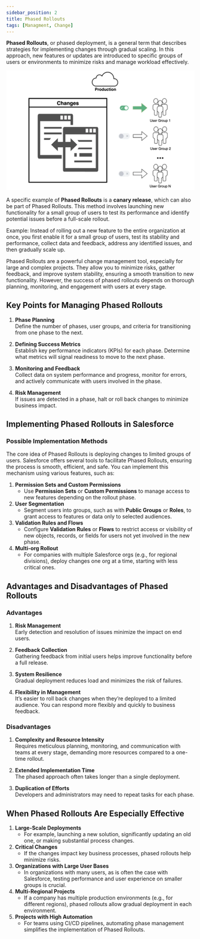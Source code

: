 ```yaml
---
sidebar_position: 2
title: Phased Rollouts
tags: [Managment, Change]
---
```

**Phased Rollouts**, or phased deployment, is a general term that describes strategies for implementing changes through gradual scaling. In this approach, new features or updates are introduced to specific groups of users or environments to minimize risks and manage workload effectively.

![](./assets/Phased_Rollouts.webp)

A specific example of **Phased Rollouts** is a **canary release**, which can also be part of Phased Rollouts. This method involves launching new functionality for a small group of users to test its performance and identify potential issues before a full-scale rollout.

Example: Instead of rolling out a new feature to the entire organization at once, you first enable it for a small group of users, test its stability and performance, collect data and feedback, address any identified issues, and then gradually scale up.

Phased Rollouts are a powerful change management tool, especially for large and complex projects. They allow you to minimize risks, gather feedback, and improve system stability, ensuring a smooth transition to new functionality. However, the success of phased rollouts depends on thorough planning, monitoring, and engagement with users at every stage.

## Key Points for Managing Phased Rollouts
1. **Phase Planning**  
    Define the number of phases, user groups, and criteria for transitioning from one phase to the next.
    
2. **Defining Success Metrics**  
    Establish key performance indicators (KPIs) for each phase. Determine what metrics will signal readiness to move to the next phase.
    
3. **Monitoring and Feedback**  
    Collect data on system performance and progress, monitor for errors, and actively communicate with users involved in the phase.
    
4. **Risk Management**  
    If issues are detected in a phase, halt or roll back changes to minimize business impact.
    
## Implementing Phased Rollouts in Salesforce

### Possible Implementation Methods
The core idea of Phased Rollouts is deploying changes to limited groups of users. Salesforce offers several tools to facilitate Phased Rollouts, ensuring the process is smooth, efficient, and safe. You can implement this mechanism using various features, such as:

1. **Permission Sets and Custom Permissions**
    - Use **Permission Sets** or **Custom Permissions** to manage access to new features depending on the rollout phase.
2. **User Segmentation**
    - Segment users into groups, such as with **Public Groups** or **Roles**, to grant access to features or data only to selected audiences.
3. **Validation Rules and Flows**
    - Configure **Validation Rules** or **Flows** to restrict access or visibility of new objects, records, or fields for users not yet involved in the new phase.
4. **Multi-org Rollout**
    - For companies with multiple Salesforce orgs (e.g., for regional divisions), deploy changes one org at a time, starting with less critical ones.

## Advantages and Disadvantages of Phased Rollouts

### Advantages
1. **Risk Management**  
    Early detection and resolution of issues minimize the impact on end users.
    
2. **Feedback Collection**  
    Gathering feedback from initial users helps improve functionality before a full release.
    
3. **System Resilience**  
    Gradual deployment reduces load and minimizes the risk of failures.
    
4. **Flexibility in Management**  
    It’s easier to roll back changes when they’re deployed to a limited audience. You can respond more flexibly and quickly to business feedback.
    
### Disadvantages
1. **Complexity and Resource Intensity**  
    Requires meticulous planning, monitoring, and communication with teams at every stage, demanding more resources compared to a one-time rollout.
    
2. **Extended Implementation Time**  
    The phased approach often takes longer than a single deployment.
    
3. **Duplication of Efforts**  
    Developers and administrators may need to repeat tasks for each phase.
    
## When Phased Rollouts Are Especially Effective
1. **Large-Scale Deployments**
    - For example, launching a new solution, significantly updating an old one, or making substantial process changes.
2. **Critical Changes**
    - If the changes impact key business processes, phased rollouts help minimize risks.
3. **Organizations with Large User Bases**
    - In organizations with many users, as is often the case with Salesforce, testing performance and user experience on smaller groups is crucial.
4. **Multi-Regional Projects**
    - If a company has multiple production environments (e.g., for different regions), phased rollouts allow gradual deployment in each environment.
5. **Projects with High Automation**
    - For teams using CI/CD pipelines, automating phase management simplifies the implementation of Phased Rollouts.